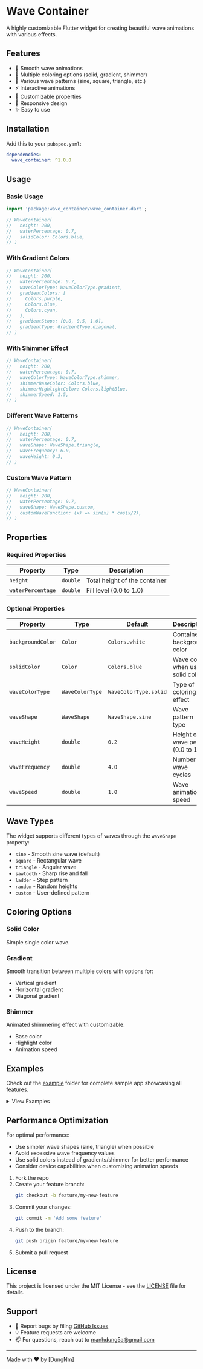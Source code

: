 # Wave Container

A highly customizable Flutter widget for creating beautiful wave animations with various effects.

[//]: # ([![pub package]&#40;https://img.shields.io/pub/v/wave_container.svg&#41;]&#40;https://pub.dev/packages/wave_container&#41;)

[//]: # ([![license]&#40;https://img.shields.io/badge/license-MIT-blue.svg&#41;]&#40;https://opensource.org/licenses/MIT&#41;)

## Features

- 🌊 Smooth wave animations
- 🎨 Multiple coloring options (solid, gradient, shimmer)
- 📐 Various wave patterns (sine, square, triangle, etc.)
- ⚡ Interactive animations
- 🎯 Customizable properties
- 📱 Responsive design
- ✨ Easy to use

## Installation

Add this to your `pubspec.yaml`:

```yaml
dependencies:
  wave_container: ^1.0.0
```

## Usage

### Basic Usage

```dart
import 'package:wave_container/wave_container.dart';

// WaveContainer(
//   height: 200,
//   waterPercentage: 0.7,
//   solidColor: Colors.blue,
// )
```

### With Gradient Colors

```dart
// WaveContainer(
//   height: 200,
//   waterPercentage: 0.7,
//   waveColorType: WaveColorType.gradient,
//   gradientColors: [
//     Colors.purple,
//     Colors.blue,
//     Colors.cyan,
//   ],
//   gradientStops: [0.0, 0.5, 1.0],
//   gradientType: GradientType.diagonal,
// )
```

### With Shimmer Effect

```dart
// WaveContainer(
//   height: 200,
//   waterPercentage: 0.7,
//   waveColorType: WaveColorType.shimmer,
//   shimmerBaseColor: Colors.blue,
//   shimmerHighlightColor: Colors.lightBlue,
//   shimmerSpeed: 1.5,
// )
```

### Different Wave Patterns

```dart
// WaveContainer(
//   height: 200,
//   waterPercentage: 0.7,
//   waveShape: WaveShape.triangle,
//   waveFrequency: 6.0,
//   waveHeight: 0.3,
// )
```

### Custom Wave Pattern

```dart
// WaveContainer(
//   height: 200,
//   waterPercentage: 0.7,
//   waveShape: WaveShape.custom,
//   customWaveFunction: (x) => sin(x) * cos(x/2),
// )
```

## Properties

### Required Properties

| Property | Type | Description |
|----------|------|-------------|
| `height` | `double` | Total height of the container |
| `waterPercentage` | `double` | Fill level (0.0 to 1.0) |

### Optional Properties

| Property | Type | Default | Description |
|----------|------|---------|-------------|
| `backgroundColor` | `Color` | `Colors.white` | Container background color |
| `solidColor` | `Color` | `Colors.blue` | Wave color when using solid color |
| `waveColorType` | `WaveColorType` | `WaveColorType.solid` | Type of coloring effect |
| `waveShape` | `WaveShape` | `WaveShape.sine` | Wave pattern type |
| `waveHeight` | `double` | `0.2` | Height of wave peaks (0.0 to 1.0) |
| `waveFrequency` | `double` | `4.0` | Number of wave cycles |
| `waveSpeed` | `double` | `1.0` | Wave animation speed |

## Wave Types

The widget supports different types of waves through the `waveShape` property:

- `sine` - Smooth sine wave (default)
- `square` - Rectangular wave
- `triangle` - Angular wave
- `sawtooth` - Sharp rise and fall
- `ladder` - Step pattern
- `random` - Random heights
- `custom` - User-defined pattern

## Coloring Options

### Solid Color
Simple single color wave.

### Gradient
Smooth transition between multiple colors with options for:
- Vertical gradient
- Horizontal gradient
- Diagonal gradient

### Shimmer
Animated shimmering effect with customizable:
- Base color
- Highlight color
- Animation speed

## Examples

Check out the [example](example) folder for complete sample app showcasing all features.

<details>
<summary>View Examples</summary>

### Basic Example
[View Code](example/lib/screens/examples/basic_example.dart)

### Gradient Example
[View Code](example/lib/screens/examples/gradient_example.dart)

### Shimmer Example
[View Code](example/lib/screens/examples/shimmer_example.dart)

### Wave Shapes Example
[View Code](example/lib/screens/examples/wave_shapes_example.dart)

### Interactive Example
[View Code](example/lib/screens/examples/interactive_example.dart)

</details>

## Performance Optimization

For optimal performance:

- Use simpler wave shapes (sine, triangle) when possible
- Avoid excessive wave frequency values
- Use solid colors instead of gradients/shimmer for better performance
- Consider device capabilities when customizing animation speeds

1. Fork the repo
2. Create your feature branch:
   ```bash
   git checkout -b feature/my-new-feature
   ```
3. Commit your changes:
   ```bash
   git commit -m 'Add some feature'
   ```
4. Push to the branch:
   ```bash
   git push origin feature/my-new-feature
   ```
5. Submit a pull request

## License

This project is licensed under the MIT License - see the [LICENSE](LICENSE) file for details.

## Support

- 🐛 Report bugs by filing [GitHub Issues](https://github.com/Manh-Dung/wave_container/issues)
- 💡 Feature requests are welcome
- 📫 For questions, reach out to [manhdung5a@gmail.com](mailto:manhdung5a@gmail.com)

---

Made with ❤️ by [DungNm]